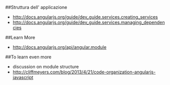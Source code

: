 ##Struttura dell' applicazione
* http://docs.angularjs.org/guide/dev_guide.services.creating_services
* http://docs.angularjs.org/guide/dev_guide.services.managing_dependencies

##Learn More
* http://docs.angularjs.org/api/angular.module

##To learn even more
* discussion on module structure
* http://cliffmeyers.com/blog/2013/4/21/code-organization-angularjs-javascript



 